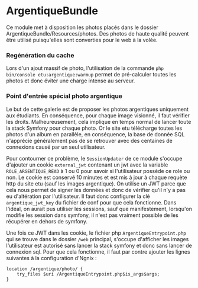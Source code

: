 ArgentiqueBundle
================

Ce module met à disposition les photos placés dans le dossier ArgentiqueBundle/Resources/photos. Des photos de haute qualité peuvent être utilisé puisqu'elles sont converties pour le web à la volée.

### Regénération du cache
Lors d'un ajout massif de photo, l'utilisation de la commande `php bin/console etu:argentique:warmup` permet de pré-calculer toutes les photos et donc éviter une charge intense au serveur.

### Point d'entrée spécial photo argentique
Le but de cette galerie est de proposer les photos argentiques uniquement aux étudiants. En conséquence, pour chaque image visionné, il faut vérifier les droits. Malheureusement, cela implique en temps normal de lancer toute la stack Symfony pour chaque photo. Or le site etu télécharge toutes les photos d'un album en parallèle, en conséquence, la base de donnée SQL n'apprécie généralement pas de se retrouver avec des centaines de connexions causé par un seul utilisateur.

Pour contourner ce problème, le `SessionUpdater` de ce module s'occupe d'ajouter un cookie `external_jwt` contenant un jwt avec la variable `ROLE_ARGENTIQUE_READ` à 1 ou 0 pour savoir si l'utilisateur possède ce role ou non. Le cookie est conservé 10 minutes et est mis à jour à chaque requète http du site etu (sauf les images argentique). On utilise un JWT parce que cela nous permet de signer les données et donc de vérifier qu'il n'y a pas eu d'altération par l'utilisateur. Il faut donc configurer la clé `argentique_jwt_key` du fichier de conf pour que cela fonctionne. Dans l'idéal, on aurait pus utiliser les sessions, sauf que manifestement, lorsqu'on modifie les session dans symfony, il n'est pas vraiment possible de les récupérer en dehors de symfony.

Une fois ce JWT dans les cookie, le fichier php `ArgentiqueEntrypoint.php` qui se trouve dans le dossier `/web` principal, s'occupe d'afficher les images l'utilisateur est autorisé sans lancer la stack symfony et donc sans lancer de connexion sql. Pour que cela fonctionne, il faut par contre ajouter les lignes suivantes à la configuration d'Ngnix :

```
location /argentique/photo/ {
    try_files $uri /ArgentiqueEntrypoint.php$is_args$args;
}
```
